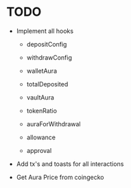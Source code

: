 # TODO

- Implement all hooks

  - depositConfig
  - withdrawConfig

  - walletAura
  - totalDeposited
  - vaultAura
  - tokenRatio
  - auraForWithdrawal

  - allowance
  - approval

- Add tx's and toasts for all interactions

- Get Aura Price from coingecko

